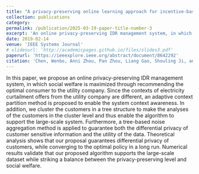 ```yaml
---
title: "A privacy-preserving online learning approach for incentive-based demand response in smart grid"
collection: publications
category:  
permalink: /publication/2025-03-19-paper-title-number-3
excerpt: 'An online privacy-preserving IDR management system, in which social welfare is maximized through recommending the optimal consumer to the utility company'
date: 2019-02-14
venue: 'IEEE Systems Journal'
# slidesurl: 'http://academicpages.github.io/files/slides3.pdf'
paperurl: 'https://ieeexplore.ieee.org/abstract/document/8642292'
citation: 'Chen, Wenbo, Anni Zhou, Pan Zhou, Liang Gao, Shouling Ji, and Dapeng Wu. "A privacy-preserving online learning approach for incentive-based demand response in smart grid." IEEE Systems Journal 13, no. 4 (2019): 4208-4218.'
---
```


In this paper, we propose an online privacy-preserving IDR management system, in which social welfare is maximized through recommending the optimal consumer to the utility company. Since the contexts of electricity curtailment offers from the utility company are different, an adaptive context partition method is proposed to enable the system context awareness. In addition, we cluster the customers in a tree structure to make the analyses of the customers in the cluster level and thus enable the algorithm to support the large-scale system. Furthermore, a tree-based noise aggregation method is applied to guarantee both the differential privacy of customer sensitive information and the utility of the data. Theoretical analysis shows that our proposal guarantees differential privacy of customers, while converging to the optimal policy in a long run. Numerical results validate that our proposed algorithm supports the large-scale dataset while striking a balance between the privacy-preserving level and social welfare.